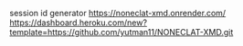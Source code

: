session id generator https://noneclat-xmd.onrender.com/
https://dashboard.heroku.com/new?template=https://github.com/yutman11/NONECLAT-XMD.git
